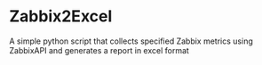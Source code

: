 # Zabbix2Excel
A simple python script that collects specified Zabbix metrics using ZabbixAPI and generates a report in excel format
